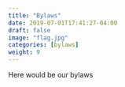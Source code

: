 ```yaml
---
title: "Bylaws"
date: 2019-07-01T17:41:27-04:00
draft: false
image: "flag.jpg"
categories: [bylaws]
weight: 9
---
```

Here would be our bylaws